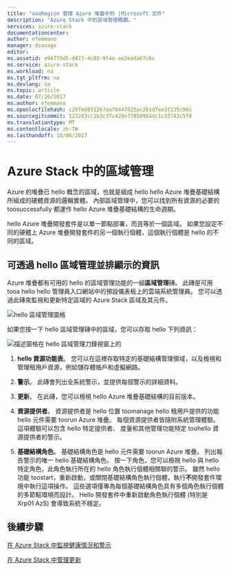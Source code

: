 ```yaml
---
title: "aaaRegion 管理 Azure 堆疊中的 |Microsoft 文件"
description: "Azure Stack 中的區域管理概觀。"
services: azure-stack
documentationcenter: 
author: efemmano
manager: dsavage
editor: 
ms.assetid: e94775d5-d473-4c03-9f4e-ae2eada67c6c
ms.service: azure-stack
ms.workload: na
ms.tgt_pltfrm: na
ms.devlang: na
ms.topic: article
ms.date: 07/26/2017
ms.author: efemmano
ms.openlocfilehash: c20fed831267aaf0447925ac261d7ee3f235c96c
ms.sourcegitcommit: 523283cc1b3c37c428e77850964dc1c33742c5f0
ms.translationtype: MT
ms.contentlocale: zh-TW
ms.lasthandoff: 10/06/2017
---
```

# <a name="region-management-in-azure-stack"></a>Azure Stack 中的區域管理
Azure 的堆疊已 hello 概念的區域，也就是組成 hello hello Azure 堆疊基礎結構所組成的硬體資源的邏輯實體。 內部區域管理中，您可以找到所有資源的必要的 toosuccessfully 都運作 hello Azure 堆疊基礎結構的生命週期。

hello Azure 堆疊開發套件是以單一節點部署，而且等於一個區域。 如果您設定不同的硬體上 Azure 堆疊開發套件的另一個執行個體，這個執行個體是 hello 的不同的區域。

## <a name="information-available-through-hello-region-management-tile"></a>可透過 hello 區域管理並排顯示的資訊
Azure 堆疊都有可用的 hello 的區域管理功能的一組**區域管理**磚。 此磚是可用 tooa hello hello 管理員入口網站中的預設儀表板上的雲端系統管理員。 您可以透過此磚來監視和更新特定區域的 Azure Stack 區域及其元件。

 ![hello 區域管理圖格](media/azure-stack-manage-region/image1.png)

 如果您按一下 hello 區域管理磚中的區域，您可以存取 hello 下列資訊：

  ![描述窗格在 hello 區域管理刀鋒視窗上的](media/azure-stack-manage-region/image2.png)

1. **hello 資源功能表**。 您可以在這裡存取特定的基礎結構管理領域，以及檢視和管理租用戶資源，例如儲存體帳戶和虛擬網路。

2. **警示**。 此磚會列出全系統警示，並提供每個警示的詳細資料。

3. **更新**。 在此磚，您可以檢視 hello Azure 堆疊基礎結構的目前版本。

4. **資源提供者**。 資源提供者是 hello 位置 toomanage hello 租用戶提供的功能 hello 元件需要 toorun Azure 堆疊。 每個資源提供者皆隨附系統管理體驗。 這項體驗可以包含 hello 特定提供者、 度量和其他管理功能特定 toohello 資源提供者的警示。
 
5. **基礎結構角色**。 基礎結構角色是 hello 元件需要 toorun Azure 堆疊。 列出報告警示的唯一 hello 基礎結構角色。 按一下角色，您可以檢視 hello 與 hello 特定角色，此角色執行所在的 hello 角色執行個體相關聯的警示。 雖然 hello 功能 toostart，重新啟動，或關閉基礎結構角色執行個體，執行**不**開發套件環境中執行這項操作。 這些選項僅專為每個基礎結構角色具有多個角色執行個體的多節點環境而設計。 Hello 開發套件中重新啟動角色執行個體 (特別是 Xrp01 AzS) 會導致系統不穩定。

## <a name="next-steps"></a>後續步驟
[在 Azure Stack 中監視健康情況和警示](azure-stack-monitor-health.md)

[在 Azure Stack 中管理更新](azure-stack-updates.md)






